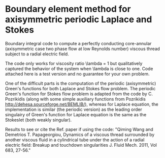 # Boundary element method for axisymmetric periodic Laplace and Stokes

Boundary integral code to compute a perfectly conducting core-annular (axisymmetric case two phase flow at low Reynolds number) viscous thread subject to a radial electric field.

The code only works for viscosity ratio \lambda = 1 but qualitatively captured the behavior of the system when \lambda is close to one. Code attached here is a test version and no guarantee for your own problem.

One of the difficult parts is the computation of the periodic (axisymmetric) Green's functions for both Laplace and Stokes flow problem. The periodic Green's function for Stokes flow problem is adapted from the code by C. Pozrikidis (along with some simple auxiliary functions from Pozrikidis http://dehesa.sourceforge.net/BEMLIB/), whereas for Laplace equation, the implementation is similar (the periodic version) as the leading order singulairy of Green's function for Laplace equation is the same as the Stokeslet (both weakly singular).

Results to see or cite the Ref. paper if using the code: 
"Qiming Wang and Demetrios T. Papageorgiou, Dynamics of a viscous thread surrounded by another viscous fluid in a cylindrical tube under the action of a radial electric field: Breakup and touchdown singularities J. Fluid Mech. 2011, Vol 683, 27-56."
